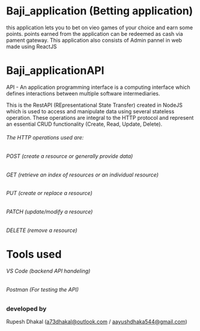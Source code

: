 # Baji_application (Betting application)
this application lets you to bet on vieo games of your choice and earn some points.
points earned from the application can be redeemed as cash via pament gateway.
This application also consists of Admin pannel in web made using ReactJS 

# Baji_applicationAPI
API - An application programming interface is a computing interface which defines interactions between multiple software intermediaries.

This is the RestAPI (REpresentational State Transfer) created in NodeJS which is used to access 
and manipulate data using several stateless operation. These operations are integral to the HTTP protocol and represent an essential CRUD functionality (Create, Read, Update, Delete).

###### The HTTP operations used are:

###### POST (create a resource or generally provide data)
###### GET (retrieve an index of resources or an individual resource)
###### PUT (create or replace a resource)
###### PATCH (update/modify a resource)
###### DELETE (remove a resource)

# Tools used
###### VS Code (backend API handeling)
###### Postman (For testing the API)

### developed by 
Rupesh Dhakal (a73dhakal@outlook.com / aayushdhaka544@gmail.com)
